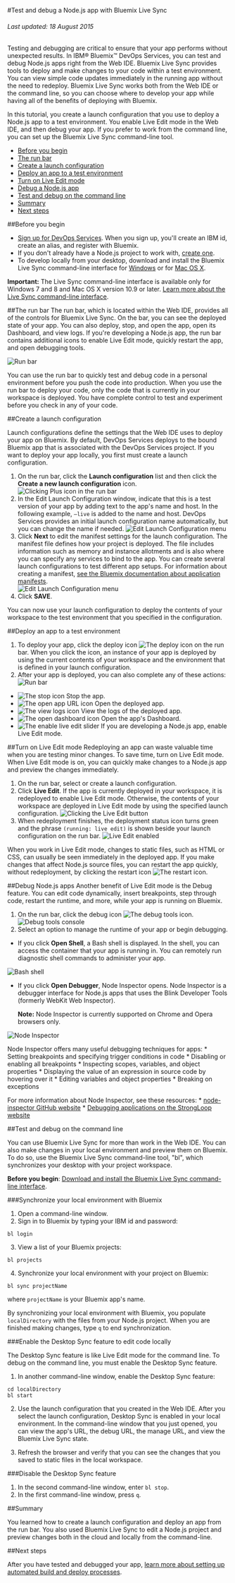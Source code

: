 #Test and debug a Node.js app with Bluemix Live Sync

###### Last updated: 18 August 2015

Testing and debugging are critical to ensure that your app performs without unexpected results. In IBM&reg; Bluemix&trade; DevOps Services, you can test and debug Node.js apps right from the Web IDE. Bluemix Live Sync provides tools to deploy and make changes to your code within a test environment. You can view simple code updates immediately in the running app without the need to redeploy. Bluemix Live Sync works both from the Web IDE or the command line, so you can choose where to develop your app while having all of the benefits of deploying with Bluemix.

In this tutorial, you create a launch configuration that you use to deploy a Node.js app to a test environment. You enable Live Edit mode in the Web IDE, and then debug your app. If you prefer to work from the command line, you can set up the Bluemix Live Sync command-line tool.

* [Before you begin](#prereq)
* [The run bar](#runbar)
* [Create a launch configuration](#launch_configuration)
* [Deploy an app to a test environment](#deploy_app)
* [Turn on Live Edit mode](#live_edit)
* [Debug a Node.js app](#debug)
* [Test and debug on the command line](#local_edit)
* [Summary](#summary)
* [Next steps](#nextsteps)

<a name='prereq'></a>
##Before you begin 
* [Sign up for DevOps Services](https://hub.jazz.net/register). When you sign up, you'll create an IBM id, create an alias, and register with Bluemix.
* If you don't already have a Node.js project to work with, [create one](https://hub.jazz.net/tutorials/jazzeditor).
* To develop locally from your desktop, download and install the Bluemix Live Sync command-line interface for [Windows](https://jazz.net/pub/bluemixlive/blive_setup.msi) or for [Mac OS X](http://livesync.mybluemix.net/downloads/BluemixLive.pkg).

 **Important:** The Live Sync command-line interface is available only for Windows 7 and 8 and Mac OS X version 10.9 or later. [Learn more about the Live Sync command-line interface](https://www.ng.bluemix.net/docs/#manageapps/bluemixlive.html#live_sync_cli).


<a name='runbar'></a>
##The run bar
The run bar, which is located within the Web IDE, provides all of the controls for Bluemix Live Sync.  On the bar, you can see the deployed state of your app.  You can also deploy, stop, and open the app, open its Dashboard, and view logs.  If you're developing a Node.js app, the run bar contains additional icons to enable Live Edit mode, quickly restart the app, and open debugging tools.

![Run bar](images/runbar.png)

You can use the run bar to quickly test and debug code in a personal environment before you push the code into production.  When you use the run bar to deploy your code, only the code that is currently in your workspace is deployed.  You have complete control to test and experiment before you check in any of your code.


<a name='launch_configuration'></a>
##Create a launch configuration

Launch configurations define the settings that the Web IDE uses to deploy your app on Bluemix. By default, DevOps Services deploys to the bound Bluemix app that is associated with the DevOps Services project.  If you want to deploy your app locally, you first must create a launch configuration.

1. On the run bar, click the **Launch configuration** list and then click the **Create a new launch configuration** icon.
![Clicking Plus icon in the run bar](images/new_launch_config.png)
2. In the Edit Launch Configuration window, indicate that this is a test version of your app by adding text to the app's name and host. In the following example, `–live` is added to the name and host.  DevOps Services provides an initial launch configuration name automatically, but you can change the name if needed.
![Edit Launch Configuration menu](images/edit_lc.png)
3. Click **Next** to edit the manifest settings for the launch configuration.  The manifest file defines how your project is deployed.  The file includes information such as memory and instance allotments and is also where you can specify any services to bind to the app.  You can create several launch configurations to test different app setups.  For information about creating a manifest, [see the Bluemix documentation about application manifests](https://www.ng.bluemix.net/docs/#manageapps/index-gentopic2.html#appmanifest).<br>
![Edit Launch Configuration menu](images/edit_lc_manifest.png)
4. Click **SAVE**. 

You can now use your launch configuration to deploy the contents of your workspace to the test environment that you specified in the configuration.


<a name='deploy_app'></a>
##Deploy an app to a test environment

1. To deploy your app, click the deploy icon <img class="inline"  src="./images/deploy_button.png"  alt="The deploy icon">  on the run bar. When you click the icon, an instance of your app is deployed by using the current contents of your workspace and the environment that is defined in your launch configuration.
2. After your app is deployed, you can also complete any of these actions:
![Run bar](images/runbar.png)

 * <img  class="inline" src="./images/stop_button.png"  alt="The stop icon">  Stop the app.
 * <img class="inline"  src="./images/open_app_url.png"  alt="The open app URL icon">  Open the deployed app.
 * <img class="inline"  src="./images/view_logs.png"  alt="The view logs icon" >  View the logs of the deployed app.
 * <img  class="inline" src="./images/open_dashboard.png"  alt="The open dashboard icon">  Open the app's Dashboard.
 * <img class="inline"  src="./images/enable_live_edit.png"  alt="The enable live edit slider">  If you are developing a Node.js app, enable Live Edit mode.


<a name='live_edit'></a>
##Turn on Live Edit mode
Redeploying an app can waste valuable time when you are testing minor changes.  To save time, turn on Live Edit mode.  When Live Edit mode is on, you can quickly make changes to a Node.js app and preview the changes immediately.

1. On the run bar, select or create a launch configuration.
2. Click **Live Edit**. If the app is currently deployed in your workspace, it is redeployed to enable Live Edit mode.  Otherwise, the contents of your workspace are deployed in Live Edit mode by using the specified launch configuration.
![Clicking the Live Edit button](images/live_edit_off.png)
3. When redeployment finishes, the deployment status icon turns green and the phrase `(running: live edit)` is shown beside your launch configuration on the run bar.
![Live Edit enabled](images/live_edit_on.png)

When you work in Live Edit mode, changes to static files, such as HTML or CSS, can usually be seen immediately in the deployed app.  If you make changes that affect Node.js source files, you can restart the app quickly, without redeployment, by clicking the restart icon <img  class="inline" src="./images/live_edit_restart.png"  alt="The restart icon">.


<a name='debug'></a>
##Debug Node.js apps
Another benefit of Live Edit mode is the Debug feature.  You can edit code dynamically, insert breakpoints, step through code, restart the runtime, and more, while your app is running on Bluemix.

1. On the run bar, click the debug icon <img class="inline"  src="./images/debug_icon.png"  alt="The debug tools icon">.
![Debug tools console](images/debug_console.png)
2. Select an option to manage the runtime of your app or begin debugging.

 * If you click **Open Shell**, a Bash shell is displayed.  In the shell, you can access the container that your app is running in. You can remotely run diagnostic shell commands to administer your app.

 ![Bash shell](images/bash_shell.png)
	
 * If you click **Open Debugger**, Node Inspector opens.  Node Inspector is a debugger interface for Node.js apps that uses the Blink Developer Tools (formerly WebKit Web Inspector).

    **Note:** Node Inspector is currently supported on Chrome and Opera browsers only.

 ![Node Inspector](images/node_inspector.png)

 Node Inspector offers many useful debugging techniques for apps:
	* Setting breakpoints and specifying trigger conditions in code
	* Disabling or enabling all breakpoints
	* Inspecting scopes, variables, and object properties
	* Displaying the value of an expression in source code by hovering over it
	* Editing variables and object properties
	* Breaking on exceptions

 For more information about Node Inspector, see these resources:
    * [node-inspector GitHub website](https://github.com/node-inspector/node-inspector)
    * [Debugging applications on the StrongLoop website](http://docs.strongloop.com/display/SLC/Debugging+applications)


<a name='local_edit'></a>
##Test and debug on the command line

You can use Bluemix Live Sync for more than work in the Web IDE. You can also make changes in your local environment and preview them on Bluemix. To do so, use the Bluemix Live Sync command-line tool, "bl", which synchronizes your desktop with your project workspace.

**Before you begin**: [Download and install the Bluemix Live Sync command-line interface](http://livesyncdownload.ng.bluemix.net).


<a name='edit_local_download'></a>
###Synchronize your local environment with Bluemix

1. Open a command-line window.
2. Sign in to Bluemix by typing your IBM id and password:
```
bl login
```
3. View a list of your Bluemix projects: 
```
bl projects
```
4. Synchronize your local environment with your project on Bluemix:
```
bl sync projectName
```
where `projectName` is your Bluemix app's name.

By synchronizing your local environment with Bluemix, you populate `localDirectory` with the files from your Node.js project. When you are finished making changes, type `q` to end synchronization.

###Enable the Desktop Sync feature to edit code locally

The Desktop Sync feature is like Live Edit mode for the command line. To debug on the command line, you must enable the Desktop Sync feature.
1. In another command-line window, enable the Desktop Sync feature:
```
cd localDirectory
bl start
```
2. Use the launch configuration that you created in the Web IDE. After you select the launch configuration, Desktop Sync is enabled in your local environment. In the command-line window that you just opened, you can view the app's URL, the debug URL, the manage URL, and view the Bluemix Live Sync state.

3. Refresh the browser and verify that you can see the changes that you saved to static files in the local workspace. 

###Disable the Desktop Sync feature

1. In the second command-line window, enter `bl stop`.
2. In the first command-line window, press `q`.

<a name='summary'></a>
##Summary

You learned how to create a launch configuration and deploy an app from the run bar. You also used Bluemix Live Sync to edit a Node.js project and preview changes both in the cloud and locally from the command-line.

<a name='nextsteps'></a>
##Next steps

After you have tested and debugged your app, [learn more about setting up automated build and deploy processes](/docs/reference/deploy/). 
